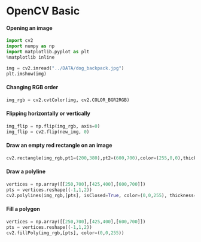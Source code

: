 # OpenCV Basic

#### Opening an image
``` python
import cv2
import numpy as np
import matplotlib.pyplot as plt
%matplotlib inline

img = cv2.imread("../DATA/dog_backpack.jpg")
plt.imshow(img)

```
#### Changing RGB order
```python
img_rgb = cv2.cvtColor(img, cv2.COLOR_BGR2RGB)
```

#### Flipping horizontally or vertically
```python
img_flip = np.flip(img_rgb, axis=0)
img_flip = cv2.flip(new_img, 0)
```

#### Draw an empty red rectangle on an image
```python
cv2.rectangle(img_rgb,pt1=(200,380),pt2=(600,700),color=(255,0,0),thickness=10)
```

#### Draw a polyline
```python
vertices = np.array([[250,700],[425,400],[600,700]])
pts = vertices.reshape((-1,1,2))
cv2.polylines(img_rgb,[pts], isClosed=True, color=(0,0,255), thickness=20)
```

#### Fill a polygon
```python
vertices = np.array([[250,700],[425,400],[600,700]])
pts = vertices.reshape((-1,1,2))
cv2.fillPoly(img_rgb,[pts], color=(0,0,255))
```

